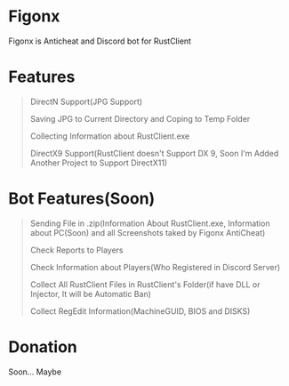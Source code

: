 # Figonx
Figonx is Anticheat and Discord bot for RustClient

# Features

> DirectN Support(JPG Support) 
> 
> Saving JPG to Current Directory and Coping to Temp Folder
> 
> Collecting Information about RustClient.exe 
> 
> DirectX9 Support(RustClient doesn't Support DX 9, Soon I'm Added Another Project to Support DirectX11)

# Bot Features(Soon)

> Sending File in .zip(Information About RustClient.exe, Information about PC(Soon) and all Screenshots taked by Figonx AntiCheat)
> 
> Check Reports to Players
> 
> Check Information about Players(Who Registered in Discord Server)
> 
> Collect All RustClient Files in RustClient's Folder(if have DLL or Injector, It will be Automatic Ban)
> 
> Collect RegEdit Information(MachineGUID, BIOS and DISKS)

# Donation

Soon... Maybe
